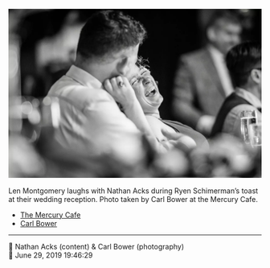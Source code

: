 ![Len Montgomery laughs with Nathan Acks](assets/c7cb45a5eaefa08dc4a02d5847ad1c7c.webp)

Len Montgomery laughs with Nathan Acks during Ryen Schimerman’s toast at their wedding reception. Photo taken by Carl Bower at the Mercury Cafe.

* [The Mercury Cafe](http://mercurycafe.com)
* [Carl Bower](https://carlbowerphotos.com)

- - - -

<span aria-hidden="true">👥</span> Nathan Acks (content) & Carl Bower (photography)  
<span aria-hidden="true">📅</span> June 29, 2019 19:46:29
